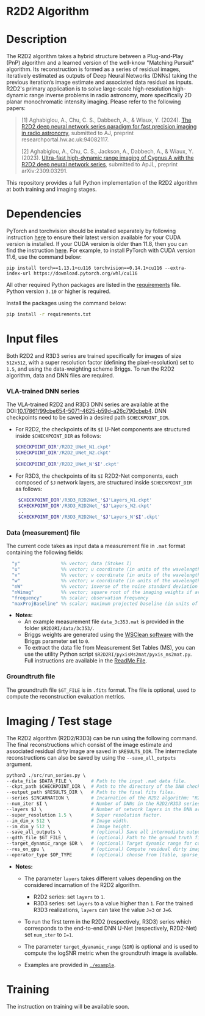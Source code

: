 # R2D2 Algorithm

# Description
The R2D2 algorithm takes a hybrid structure between a Plug-and-Play (PnP) algorithm and a learned version of the well-know "Matching Pursuit" algorithm. Its reconstruction is formed as a series of residual images, iteratively estimated as outputs of Deep Neural Networks (DNNs) taking the previous iteration’s image estimate and associated data residual as inputs. R2D2's primary application is to solve large-scale high-resolution high-dynamic range inverse problems in radio astronomy, more specifically 2D planar monochromatic intensity imaging. 
Please refer to the following papers:

>[1] Aghabiglou, A., Chu, C. S., Dabbech, A., & Wiaux, Y. (2024). [The R2D2 deep neural network series paradigm for fast precision imaging in radio astronomy](https://researchportal.hw.ac.uk/en/publications/ultra-fast-residual-to-residual-dnn-series-for-high-dynamic-range), submitted to AJ, preprint researchportal.hw.ac.uk:94082117.
>
>[2] Aghabiglou, A., Chu, C. S., Jackson, A., Dabbech, A., & Wiaux, Y. (2023). [Ultra-fast high-dynamic range imaging of Cygnus A with the R2D2 deep neural network series](https://arxiv.org/abs/2309.03291), submitted to ApJL, preprint arXiv:2309.03291.
>
<!-- R2D2 DNN training platform and R2D2 reconstruction algorithm (real data processing excluded) -->

This repository provides a full Python implementation of the R2D2 algorithm at both training and imaging stages.

<!--
# Usage
This section describes the usage of the R2D2-RI platform for:
- Testing the DNNs
- training the DNNs (include generating appropriate data as input to DNNs)
-->

# Dependencies
PyTorch and torchvision should be installed separately by following instruction [here](https://pytorch.org/get-started/locally/) to ensure their latest version available for your CUDA version is installed. If your CUDA version is older than 11.8, then you can find the instruction [here](https://pytorch.org/get-started/previous-versions/). For example, to install PyTorch with CUDA version 11.6, use the command below:
```
pip install torch==1.13.1+cu116 torchvision==0.14.1+cu116 --extra-index-url https://download.pytorch.org/whl/cu116
```
All other required Python packages are listed in the [requirements](requirements.txt) file. Python version `3.10` or higher is required.
   
   Install the packages using the command below:
   ``` bash
   pip install -r requirements.txt
   ```
# Input files
Both R2D2 and R3D3 series are trained specifically for images of size `512x512`, with a super resolution factor (defining the pixel-resolution) set to `1.5`, and using the data-weighting scheme Briggs. To run the R2D2 algorithm, data and DNN files are required.

### VLA-trained DNN series 
The VLA-trained R2D2 and R3D3 DNN series are available at the DOI:[10.17861/99cbe654-5071-4625-b59d-a26c790cbeb4](https://researchportal.hw.ac.uk/en/datasets/r2d2-deep-neural-network-series-for-radio-interferometric-imaging). DNN checkpoints need to be saved in a desired path `$CHECKPOINT_DIR`.  
- For R2D2, the checkpoints of its `$I` U-Net components are structured inside `$CHECKPOINT_DIR` as follows:
  ``` bash
  $CHECKPOINT_DIR'/R2D2_UNet_N1.ckpt'
  $CHECKPOINT_DIR'/R2D2_UNet_N2.ckpt'
  ..
  $CHECKPOINT_DIR'/R2D2_UNet_N'$I'.ckpt'
  ```
  
- For R3D3, the checkpoints of its `$I` R2D2-Net components, each composed of `$J` network layers, are structured inside `$CHECKPOINT_DIR` as follows:
  ``` bash
   $CHECKPOINT_DIR'/R3D3_R2D2Net_'$J'Layers_N1.ckpt'
   $CHECKPOINT_DIR'/R3D3_R2D2Net_'$J'Layers_N2.ckpt'
   ..
   $CHECKPOINT_DIR'/R3D3_R2D2Net_'$J'Layers_N'$I'.ckpt'
  ```
### Data (measurement) file
The current code takes as input data a measurement file in ``.mat`` format containing the following fields:

 ``` matlab 
   "y"               %% vector; data (Stokes I)
   "u"               %% vector; u coordinate (in units of the wavelength)
   "v"               %% vector; v coordinate (in units of the wavelength)
   "w"               %% vector; w coordinate (in units of the wavelength)
   "nW"              %% vector; inverse of the noise standard deviation 
   "nWimag"          %% vector; square root of the imaging weights if available (Briggs or uniform), empty otherwise
   "frequency"       %% scalar; observation frequency
   "maxProjBaseline" %% scalar; maximum projected baseline (in units of the wavelength; formally  max(sqrt(u.^2+v.^2)))
   ```

- **Notes:**
  - An example measurement file ``data_3c353.mat`` is provided in the folder ``$R2D2RI/data/3c353/``. 
  - Briggs weights are generated using the [WSClean software](https://wsclean.readthedocs.io/en/latest/) with the Briggs parameter set to `0`.
  - To extract the data file from Measurement Set Tables (MS), you can use the utility Python script `$R2D2RI/pyxisMs2mat/pyxis_ms2mat.py`. Full instructions are available in the [ReadMe File](https://github.com/basp-group-private/R2D2-RI/blob/main/pyxisMs2mat/ReadMe.md).

### Groundtruth file
The groundtruth file `$GT_FILE` is in `.fits` format. The file is optional, used to compute the reconstruction evaluation metrics.


# Imaging / Test stage
The R2D2 algorithm (R2D2/R3D3) can be run using the following command. The final reconstructions which consist of the image estimate and associated residual dirty image are saved in `$RESULTS_DIR`. The intermediate reconstructions can also be saved by using the `--save_all_outputs` argument.
``` python
python3 ./src/run_series.py \   
--data_file $DATA_FILE \       # Path to the input .mat data file.
--ckpt_path $CHECKPOINT_DIR \  # Path to the directory of the DNN checkpoints.
--output_path $RESULTS_DIR \   # Path to the final fits files.
--series $INCARNATION \        # Incarnation of the R2D2 algorithm: "R2D2" or "R3D3".
--num_iter $I \                # Number of DNNs in the R2D2/R3D3 series
--layers $J \                  # Number of network layers in the DNN architecture. Currently acceptable values 1, 3, 6.
--super_resolution 1.5 \       # Super resolution factor.
--im_dim_x 512 \               # Image width.
--im_dim_y 512 \               # Image height.
--save_all_outputs \           # (optional) Save all intermediate outputs, otherwise only final iteration results will be saved.
--gdth_file $GT_FILE \         # (optional) Path to the ground truth fits file.
--target_dynamic_range $DR \   # (optional) Target dynamic range for computation of logSNR metric.
--res_on_gpu \                 # (optional) Compute residual dirty images on GPU to significantly accelerate overall imaging time.
--operator_type $OP_TYPE       # (optional) choose from [table, sparse_matrix], default to `table` which is faster, `sparse_matrix` is relatively more accurate.
```
- **Notes:** 
   - The parameter `layers` takes different values depending on the considered incarnation of the R2D2 algorithm.
     -  R2D2 series: set `layers` to `1`.
     -  R3D3 series: set `layers` to a value higher than `1`. For the trained R3D3 realizations, `layers` can take the value `J=3` or `J=6`.

   - To run the first term in the R2D2 (respectively, R3D3) series which corresponds to the end-to-end DNN U-Net (respectively, R2D2-Net) set `num_iter` to `I=1`.
   - The parameter `target_dyanamic_range` (`$DR`) is optional and is used to compute the logSNR metric when the groundtruth image is available.

   - Examples are provided in [`./example`](example).

 # Training
 The instruction on training will be available soon.

<!--, where:
- **series:** Option to run R2D2 or R3D3.
- **num_iter**: Number of iterations/terms of the R2D2/R3D3 series. When set to 1, it runs using the first DNN of the R2D2/R3D3 series (U-Net/R2D2-Net).
- **super_resolution:** Super resolution factor.
- **im_dim_x & im_dim_y:** Specify the image dimensions.
- **gdth_file**: (Optional) Path to ground truth image, required for the evaluation metrics.
- **output_path**: Path to the final reconstructions (image estimates and associated residual dirty images). 
Images will be saved in `$RESULTS_DIR` folder.-->


<!--The first iteration of R2D2 N<sup>(1)</sup> is end-to-end U-Net model which can be run as follows:
```
# declare path to data
DATA_PATH=path_to_data
SCNAME_TEST=testset_fullnumpy
UV_PATH=$DATA_PATH/uv/
DIRTY_PATH=$DATA_PATH/$SCNAME_TEST\_dirty/

# test with N1
python3 src/train.py --mode test \
--N_num 1 \
--data_path $DATA_PATH --im_size 512 \
--scname_test $SCNAME_TEST \
--res_ext _dirty --res_file_ext _dirty \
--save_output \
--rec2_ext _recN1 \
--checkpoint path_to_N1_checkpoint
```

And for running next iteration of R2D2 series N<sup>(i)</sup>, following directive should be followed:
```
python3 src/train.py --mode test \
--N_num i \
--data_path $DATA_PATH --im_size 512 \
--scname_test $SCNAME_TEST \
--res_ext _resN1 --res_file_ext _res --rec_ext _recN1 \
--save_output \
--rec2_ext _recNi \
--checkpoint path_to_N2_checkpoint
```
Where **DATA_PATH** is the path where your data is located. 
### R3D3 inference
$N_1$ (R2D2Net):
```
sh example/test_R3D3_G1.sh
```
$N_2$:
```
sh example/test_R3D3_G2.sh
```

For inference of the full R2D2 series (with 3 DNNs):
```
sh example/R2D2_series.sh
```

For inference of the full R2D2 series (with 3 DNNs, 3 layers in each DNN):
```
sh example/R3D3_series.sh
```-->
<!--
# Training stage

For simplicity, during the training process, scripts expect images instead of raw data.

### Training dataset generation
1. To initiate training, the model need training dataset include ground truth, dirty images and noise detail (if pruning will be applied).
2. To create ground truth and dirty images, we  need  path to the folder containing raw images and another folder containing UV files.
   2.1 Ground truth images will be generated by exponentiating the raw images. 

   2.2 Subsequently, dirty images will be created using the UV files and the already generated ground truth images.
       To generate dirty images for $\mathsf{N}_{\widehat{\boldsymbol{\theta}}^{(1)}}$ (i.e. the first network component in the R2D2 series, hereafter referred to as N<sup>(1)</sup>):
```
sh example/gen_dirty.sh
or 
python3 src/data_generation.py dirty \
--uv_path $UV_PATH \
--expo \
--gdth_path $GDTH_PATH \
--briggs \
--sigma0 0.001 \
--sigma_range 2e-6 1e-3 \
--output_dirty_path $OUT_DIRTY \
--output_gdth_path $OUT_GDTH
```
Where:

- **dirty:** Indicates whether the creation of dirty or residual images is specified.
- **uv_path:** Specifies the path to the folder containing UV files.
- **expo:** Determines if exponentiation is required.
- **gdth_path:** Specifies the path to the raw images or ground truth images (if exponentiation is not necessary).
- **briggs:** Specifies whether Briggs weighting is to be applied.
- **sigma0:** Represents the initial value for sigma (required for numerical solution).
- **sigma_range:** Defines the range of sigma values to obtain random noise level and dynamic range.
- **output_dirty_path:** Specifies the path to the folder where the created dirty images will be saved.
- **output_gdth_path:** Specifies the path to the folder where the exponentiated ground truth images will be saved.

   2.3 If pruning is necessary, noise details will be preserved.
   
3. The default folder names are as follows:

```
path_to_data
.
|- trainingset_fullnumpy (to be **provided by user**)
|- trainingset_fullnumpy_dirty (to be created)
|- trainingset_fullnumpy_epsilon (optional for pruning procedure, to be **provided by user**, must contain `true_noise_norm`)
|- validationset_fullnumpy (to be **provided by user**)
|- validationset_fullnumpy_dirty (to be created)
|- validationset_fullnumpy_epsilon (optional for pruning procedure, to be **provided by user**, must contain `true_noise_norm`)
|- testset_fullnumpy (to be **provided by user**)
|- testset_fullnumpy_dirty (to be created)
|- uv (to be **provided by user** in .mat file formats, containing variables `u` and `v`, and optionally `imweight` for specific weighting scheme.)
```
  3.1 The filenames of all files in the `path_to_data/uv` directory must follow the naming convention `uv_id_xxxxx.mat`, where `xxxxx` is any identifier specified by the user. The ground truth images in the `path_to_data/trainingset_fullnumpy`, `path_to_data/validationset_fullnumpy` and `path_to_data/testset_fullnumpy` must then follow the naming convention `yyyy_id_xxxxx.fits`, where `yyyy` is the identifier of the ground truth image and `xxxxx` is the same identifier as in the `uv` files. 

4. For the use of R2D2Net and R3D3, a path to the PSF corresponding to the sampling pattern used for creating the dirty images is required in the `path_to_data` directory.

5. After the creation of training and validation set, the training can be started as follows. 
For simplicity, the following example scripts only contain the necessary arguments for the specific scenario and the user is encouraged to refer to the [train.py](src/train.py) file for the full list of arguments that can be passed to the specific script. 
<!--All examples for $N_2$ can be used for any $N_i$ for $i > 2$ by changing the argument `N_num`.-->
<!--
### Training process
All incarnations of R2D2 algorithm can be trained using below-mentioned directive.
```
python3 src/train.py --mode train \
--num_epochs i \
--exp_dir /path/to/experiment/ \
--exp experiment_name \
--num_N 1 \
--layers 3 \
--data_path $DATA_PATH \
--im_size 512 \
--scname_train 'training_fullnumpy' \
--scname_val 'validation_fullnumpy' \
--res_ext _dirty or _resNi \
--res_file_ext _dirty or or _res \ 
--rec_ext _recNi \
--lr 1e-4
```
Where:

- **mode:** Specifies whether it's the training or testing step.
- **num_epochs:** Specifies the number of epochs needed to train the model at each iteration of the R2D2 series.
- **exp_dir:** Represents the experiment directory.
- **exp:** Refers to the experiment name.
- **num_N:** Indicates the iteration of the R2D2 series. 
When set to 1,
  it runs the initial iteration of the R2D2/R3D3 series as either an end-to-end U-Net model or an unrolled R2D2-Net,
  respectively.
- **layers:** Parameter offering two options:
  - Setting it to 1 will execute the R2D2 series using the end-to-end U-Net DNN.
  - Setting it to more than 1 will execute the unrolled R2D2-Net with "i" layers of U-Net DNN.
- **data_path:** Path to the training and validation set folder.
- **im_size:** The pixel size of the training and validation images.
- **scname_train:** The name of the folder that includes the training ground truth images. By default, set to "training_fullnumpy" but can be changed to a desired name.
- **scname_val:** The name of the folder that includes the validation ground truth images. By default, set to "validation_fullnumpy" but can be changed to a desired name.
- **res_ext:** The folder extension for the folder containing the residual dirty images.
`_dirty` for folder of dirty images and `_resNi` for folder of residual images. 
- **res_file_ext:** The file extension for the residual dirty images.
`_dirty` for dirty images and `_res` for residual images.
- **rec_ext:** The folder extension for the folder containing the estimated images. Not needed for first iteration of R2D2 series.
- **lr:** Learning rate.

**Note:** Examples are provided for each scenario and corresponding scripts are available in the [example](example) directory. Each example script is a template that can be modified to suit the specific requirements of the user. 


### Residual dirty image generation
To generate residual dirty images for $\mathsf{N}_{\widehat{\boldsymbol{\theta}}^{(i)}}$ for any $i > 1$ (i.e. any network component after the first in the series, hereafter referred to as N<sup>(i)</sup>):
```
python3 src/data_generation.py residual \
--uv_path $UV_PATH \
--rec_path $REC_PATH \
--dirty_path $DIRTY_PATH \
--output_res_path $OUT_RES \
--prune \
--epsilon_path $EPS_PATH \
```
Where:

- **residual:** Indicates whether the creation of dirty or residual images is specified.
- **uv_path:** Specifies the path to the folder containing UV files.
- **rec_path:** Specifies the path to the folder containing previous model estimations.
- **dirty_path:** Specifies the path to the folder containing dirty images.
- **output_res_path:** Specifies the path to the folder where the created residual images will be saved.
- **prune:** Indicates whether the pruning process will be applied or not.
- **epsilon_path:** Specifies the path for folder containing files with noise information

-->

